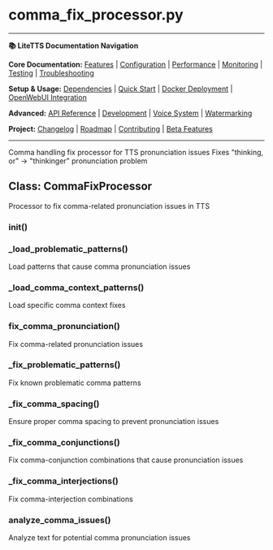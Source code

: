 # comma_fix_processor.py

---
**📚 LiteTTS Documentation Navigation**

**Core Documentation:** [Features](../../../../../FEATURES.md) | [Configuration](../../../../../CONFIGURATION.md) | [Performance](../../../../../PERFORMANCE.md) | [Monitoring](../../../../../MONITORING.md) | [Testing](../../../../../TESTING.md) | [Troubleshooting](../../../../../TROUBLESHOOTING.md)

**Setup & Usage:** [Dependencies](../../../../../DEPENDENCIES.md) | [Quick Start](../../../../../usage/QUICK_START_COMMANDS.md) | [Docker Deployment](../../../../../usage/DOCKER-DEPLOYMENT.md) | [OpenWebUI Integration](../../../../../usage/OPENWEBUI-INTEGRATION.md)

**Advanced:** [API Reference](../../../../API_REFERENCE.md) | [Development](../../../../../development/README.md) | [Voice System](../../../../../voices/README.md) | [Watermarking](../../../../../WATERMARKING.md)

**Project:** [Changelog](../../../../../CHANGELOG.md) | [Roadmap](../../../../../ROADMAP.md) | [Contributing](../../../../../CONTRIBUTIONS.md) | [Beta Features](../../../../../BETA_FEATURES.md)

---


Comma handling fix processor for TTS pronunciation issues
Fixes "thinking, or" → "thinkinger" pronunciation problem


## Class: CommaFixProcessor

Processor to fix comma-related pronunciation issues in TTS

### __init__()

### _load_problematic_patterns()

Load patterns that cause comma pronunciation issues

### _load_comma_context_patterns()

Load specific comma context fixes

### fix_comma_pronunciation()

Fix comma-related pronunciation issues

### _fix_problematic_patterns()

Fix known problematic comma patterns

### _fix_comma_spacing()

Ensure proper comma spacing to prevent pronunciation issues

### _fix_comma_conjunctions()

Fix comma-conjunction combinations that cause pronunciation issues

### _fix_comma_interjections()

Fix comma-interjection combinations

### analyze_comma_issues()

Analyze text for potential comma pronunciation issues


